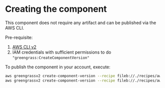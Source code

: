 # Creating the component

This component does not require any artifact and can be published via the AWS CLI.

Pre-requisite:
1. [AWS CLI v2](https://docs.aws.amazon.com/cli/latest/userguide/getting-started-install.html)
1. IAM credentials with sufficient permissions to do `"greengrass:CreateComponentVersion"`

To publish the component in your account, execute:

```bash
aws greengrassv2 create-component-version --recipe fileb://./recipes/aws.greengrass.labs.libffi.yaml
aws greengrassv2 create-component-version --recipe fileb://./recipes/aws.greengrass.labs.jupyterlab.yaml
```